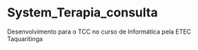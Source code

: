 # System_Terapia_consulta
 Desenvolvimento para o TCC no curso de Informática pela ETEC Taquaritinga
